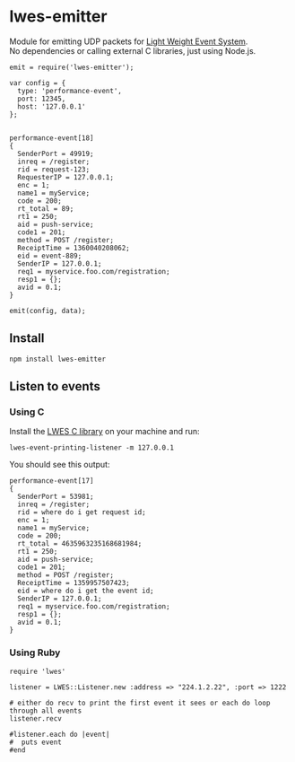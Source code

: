 # lwes-emitter

Module for emitting UDP packets for [Light Weight Event System](http://www.lwes.org/).  
No dependencies or calling external C libraries, just using Node.js.

    emit = require('lwes-emitter');

    var config = {
      type: 'performance-event',
      port: 12345, 
      host: '127.0.0.1'
    };


    performance-event[18]
    {
      SenderPort = 49919;
      inreq = /register;
      rid = request-123;
      RequesterIP = 127.0.0.1;
      enc = 1;
      name1 = myService;
      code = 200;
      rt_total = 89;
      rt1 = 250;
      aid = push-service;
      code1 = 201;
      method = POST /register;
      ReceiptTime = 1360040208062;
      eid = event-889;
      SenderIP = 127.0.0.1;
      req1 = myservice.foo.com/registration;
      resp1 = {};
      avid = 0.1;
    }

    emit(config, data);

## Install

    npm install lwes-emitter

## Listen to events

### Using C

Install the [LWES C library](https://github.com/lwes/lwes) on your machine and run:

    lwes-event-printing-listener -m 127.0.0.1

You should see this output:

    performance-event[17]
    {
      SenderPort = 53981;
      inreq = /register;
      rid = where do i get request id;
      enc = 1;
      name1 = myService;
      code = 200;
      rt_total = 4635963235168681984;
      rt1 = 250;
      aid = push-service;
      code1 = 201;
      method = POST /register;
      ReceiptTime = 1359957507423;
      eid = where do i get the event id;
      SenderIP = 127.0.0.1;
      req1 = myservice.foo.com/registration;
      resp1 = {};
      avid = 0.1;
    }

### Using Ruby

    require 'lwes'
     
    listener = LWES::Listener.new :address => "224.1.2.22", :port => 1222
      
    # either do recv to print the first event it sees or each do loop through all events
    listener.recv
       
    #listener.each do |event|
    #  puts event
    #end

